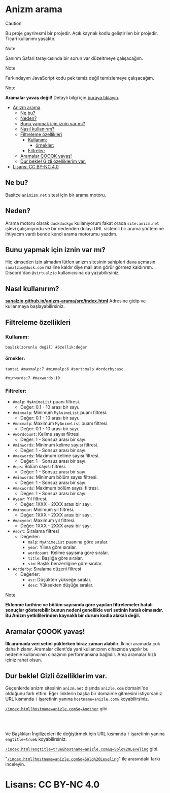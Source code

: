 # Anizm arama

> [!CAUTION]
> Bu proje gayriresmi bir projedir. Açık kaynak kodlu geliştirilen bir projedir. Ticari kullanımı yasaktır.

> [!NOTE]
> Sanırım Safari tarayıcısında bir sorun var düzeltmeye çalışacağım.

> [!NOTE]
> Farkındayım JavaScript kodu pek temiz değil temizlemeye çalışacağım.

> [!NOTE]
> **Aramalar yavaş değil!** Detaylı bilgi için [buraya tıklayın](#aramalar-çoook-yavaş).

- [Anizm arama](#anizm-arama)
  - [Ne bu?](#ne-bu)
  - [Neden?](#neden)
  - [Bunu yapmak için iznin var mı?](#bunu-yapmak-için-iznin-var-mı)
  - [Nasıl kullanırım?](#nasıl-kullanırım)
  - [Filtreleme özellikleri](#filtreleme-özellikleri)
    - [Kullanım:](#kullanım)
      - [örnekler:](#örnekler)
    - [Filtreler:](#filtreler)
  - [Aramalar ÇOOOK yavaş!](#aramalar-çoook-yavaş)
  - [Dur bekle! Gizli özelliklerim var.](#dur-bekle-gizli-özelliklerim-var)
- [Lisans: CC BY-NC 4.0](#lisans-cc-by-nc-40)


## Ne bu?

Basitçe `animizm.net` sitesi için bir arama motoru.

## Neden?

Arama motoru olarak `duckduckgo` kullanıyorum fakat orada `site:anizm.net` işlevi çalışmıyordu ve bir nedenden dolayı URL sistemli bir arama yöntemine ihtiyacım vardı bende kendi arama motorumu yazdım.

## Bunu yapmak için iznin var mı?

Hiç kimseden izin almadım lütfen anizm sitesinin sahipleri dava açmasın. `sanalzio@duck.com` mailine kaldır diye mail atın görür görmez kaldırırım. Discord'dan `@virtualzio` kullanıcısına da yazabilirsiniz.

## Nasıl kullanırım?

**[sanalzio.github.io/anizm-arama/src/index.html](https://sanalzio.github.io/anizm-arama/src/index.html)** Adresine gidip ve kullanmaya başlayabilirsiniz.

## Filtreleme özellikleri

### Kullanım:
```
başlık(zorunlu değil) #özellik:değer
```
#### örnekler:
```
tantei #maxmalp:7 #minmalp:6 #sort:malp #orderby:asc
```
```
#minwords:7 #maxwords:10
```

### Filtreler:

- `#malp`: `MyAnimeList` puanı filtresi.
  - Değer: 0.1 - 10 arası bir sayı.
- `#minmalp`: Minimum `MyAnimeList` puanı filtresi.
  - Değer: 0.1 - 10 arası bir sayı.
- `#maxmalp`: Maximum `MyAnimeList` puanı filtresi.
  - Değer: 0.1 - 10 arası bir sayı.
- `#wordcount`: Kelime sayısı filtresi.
  - Değer: 1 - Sonsuz arası bir sayı.
- `#minwords`: Minimum kelime sayısı filtresi.
  - Değer: 1 - Sonsuz arası bir sayı.
- `#maxwords`: Maximum kelime sayısı filtresi.
  - Değer: 1 - Sonsuz arası bir sayı.
- `#eps`: Bölüm sayısı filtresi.
  - Değer: 1 - Sonsuz arası bir sayı.
- `#minwords`: Minimum bölüm sayısı filtresi.
  - Değer: 1 - Sonsuz arası bir sayı.
- `#maxwords`: Maximum bölüm sayısı filtresi.
  - Değer: 1 - Sonsuz arası bir sayı.
- `#year`: Yıl filtresi.
  - Değer: 1XXX - 2XXX arası bir sayı.
- `#minyear`: Minimum yıl filtresi.
  - Değer: 1XXX - 2XXX arası bir sayı.
- `#maxyear`: Maximum yıl filtresi.
  - Değer: 1XXX - 2XXX arası bir sayı.
- `#sort`: Sıralama filtresi
  - Değerler:
    - `malp`: `MyAnimeList` puanına göre sıralar.
    - `year`: Yılına göre sıralar.
    - `wordcount`: Kelime sayısına göre sıralar.
    - `title`: Başlığa göre sıralar.
    - `sim`: Başlık benzerliğine göre sıralar.
- `#orderby`: Sıralama düzeni filtresi
  - Değerler:
    - `asc`: Düşükten yükseğe sıralar.
    - `desc`: Yüksekten düşüğe sıralar.

> [!NOTE]
> **Eklenme tarihine ve bölüm sayısında göre yapılan filtrelemeler hatalı sonuçlar gösterebilir bunun nedeni genellikle veri setinin hatalı olmasıdır. Bu Anizm yetkililerinden kaynaklı bir durum kodla alakalı değil.**

## Aramalar ÇOOOK yavaş!

**İlk aramada veri setini yüklerken biraz zaman alabilir.** İkinci aramada çok daha hızlanır. Aramalar client'da yani kullanıcının cihazında yapılır bu nedenle kullanıcının cihazının performansına bağlıdır. Ama aramalar hızlı içiniz rahat olsun.

## Dur bekle! Gizli özelliklerim var.

Geçenlerde anizm sitesinin `anizm.net` dışında `anizle.com` domaini'de olduğunu fark ettim. Eğer linklerin başka bir domain'e gitmesini istiyorsanız URL kısmında `?` işaretinin yanına `hostname=anizle.com&` koyabilirsiniz.

[`/index.html?hostname=anizle.com&q=Another`](https://sanalzio.github.io/anizm-arama/src/index.html?hostname=anizle.com&q=Another) gibi.

<br><br>

Ve Başlıkları İngilizceleri ile değiştirmek için URL kısmında `?` işaretinin yanına `engtitle=true&` koyabilirsiniz.

[`/index.html?engtitle=true&hostname=anizle.com&q=Solo%20Leveling`](https://sanalzio.github.io/anizm-arama/src/index.html?engtitle=true&hostname=anizle.com&q=Solo%20Leveling) gibi.

"[`/index.html?hostname=anizle.com&q=Solo%20Leveling`](https://sanalzio.github.io/anizm-arama/src/index.html?hostname=anizle.com&q=Solo%20Leveling)" ile arasındaki farkı inceleyin.

# Lisans: CC BY-NC 4.0